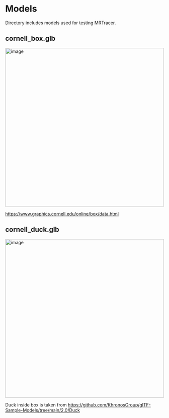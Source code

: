 # Models

Directory includes models used for testing MRTracer.

## cornell_box.glb

<img width="504" alt="image" src="https://github.com/user-attachments/assets/a6fcffbc-18f0-4429-9b5c-70eec6de8fb7" />

https://www.graphics.cornell.edu/online/box/data.html

## cornell_duck.glb

<img width="504" alt="image" src="https://github.com/user-attachments/assets/2c16fb20-8bf7-4669-b736-950ca6e78c59" />

Duck inside box is taken from https://github.com/KhronosGroup/glTF-Sample-Models/tree/main/2.0/Duck








